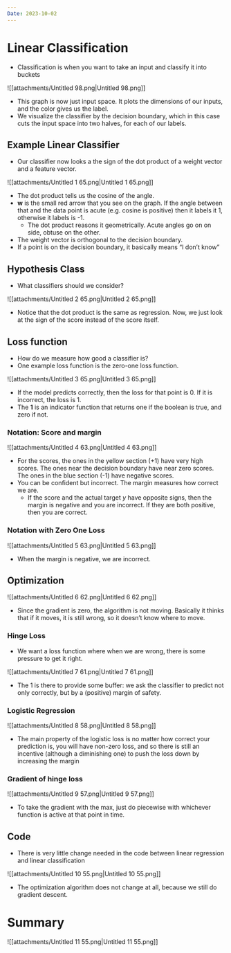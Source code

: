 ```yaml
---
Date: 2023-10-02
---
```

# Linear Classification

- Classification is when you want to take an input and classify it into buckets

![[attachments/Untitled 98.png|Untitled 98.png]]

- This graph is now just input space. It plots the dimensions of our inputs, and the color gives us the label.
- We visualize the classifier by the decision boundary, which in this case cuts the input space into two halves, for each of our labels.

## Example Linear Classifier

- Our classifier now looks a the sign of the dot product of a weight vector and a feature vector.

![[attachments/Untitled 1 65.png|Untitled 1 65.png]]

- The dot product tells us the cosine of the angle.
- $\mathbf w$﻿ is the small red arrow that you see on the graph. If the angle between that and the data point is acute (e.g. cosine is positive) then it labels it 1, otherwise it labels is -1.
    - The dot product reasons it geometrically. Acute angles go on on side, obtuse on the other.
- The weight vector is orthogonal to the decision boundary.
- If a point is on the decision boundary, it basically means “I don’t know”

## Hypothesis Class

- What classifiers should we consider?

![[attachments/Untitled 2 65.png|Untitled 2 65.png]]

- Notice that the dot product is the same as regression. Now, we just look at the sign of the score instead of the score itself.

## Loss function

- How do we measure how good a classifier is?
- One example loss function is the zero-one loss function.

![[attachments/Untitled 3 65.png|Untitled 3 65.png]]

- If the model predicts correctly, then the loss for that point is $0$﻿. If it is incorrect, the loss is $1$﻿.
- The $\mathbf 1$﻿ is an indicator function that returns one if the boolean is true, and zero if not.

### Notation: Score and margin

![[attachments/Untitled 4 63.png|Untitled 4 63.png]]

- For the scores, the ones in the yellow section (+1) have very high scores. The ones near the decision boundary have near zero scores. The ones in the blue section (-1) have negative scores.
- You can be confident but incorrect. The margin measures how correct we are.
    - If the score and the actual target $y$﻿ have opposite signs, then the margin is negative and you are incorrect. If they are both positive, then you are correct.

### Notation with Zero One Loss

![[attachments/Untitled 5 63.png|Untitled 5 63.png]]

- When the margin is negative, we are incorrect.

## Optimization

![[attachments/Untitled 6 62.png|Untitled 6 62.png]]

- Since the gradient is zero, the algorithm is not moving. Basically it thinks that if it moves, it is still wrong, so it doesn’t know where to move.

### Hinge Loss

- We want a loss function where when we are wrong, there is some pressure to get it right.

![[attachments/Untitled 7 61.png|Untitled 7 61.png]]

- The 1 is there to provide some buffer: we ask the classifier to predict not only correctly, but by a (positive) margin of safety.

### Logistic Regression

![[attachments/Untitled 8 58.png|Untitled 8 58.png]]

- The main property of the logistic loss is no matter how correct your prediction is, you will have non-zero loss, and so there is still an incentive (although a diminishing one) to push the loss down by increasing the margin

### Gradient of hinge loss

![[attachments/Untitled 9 57.png|Untitled 9 57.png]]

- To take the gradient with the max, just do piecewise with whichever function is active at that point in time.

## Code

- There is very little change needed in the code between linear regression and linear classification

![[attachments/Untitled 10 55.png|Untitled 10 55.png]]

- The optimization algorithm does not change at all, because we still do gradient descent.

# Summary

![[attachments/Untitled 11 55.png|Untitled 11 55.png]]